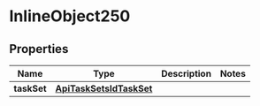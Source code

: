 

# InlineObject250

## Properties

Name | Type | Description | Notes
------------ | ------------- | ------------- | -------------
**taskSet** | [**ApiTaskSetsIdTaskSet**](ApiTaskSetsIdTaskSet.md) |  | 



